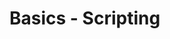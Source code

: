 <meta name="daria:title" content="PIoT Basics - Scripting">
<meta name="daria:title_slug" content="piot_basics_scripting">
<meta name="daria:order" content="2">
<meta name="daria:created_on" content="2024-07-07">
<meta name="daria:tags" content="raspberry pi,rust,iot,fsharp">
<meta name="daria:image_id" content="christopher-burns-8KfCR12oeUM">

# Basics - Scripting
